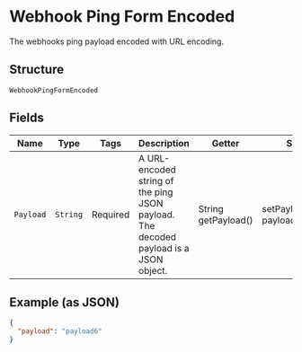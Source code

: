 
# Webhook Ping Form Encoded

The webhooks ping payload encoded with URL encoding.

## Structure

`WebhookPingFormEncoded`

## Fields

| Name | Type | Tags | Description | Getter | Setter |
|  --- | --- | --- | --- | --- | --- |
| `Payload` | `String` | Required | A URL-encoded string of the ping JSON payload. The decoded payload is a JSON object. | String getPayload() | setPayload(String payload) |

## Example (as JSON)

```json
{
  "payload": "payload6"
}
```

